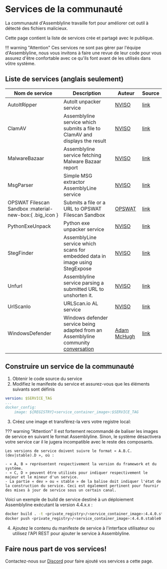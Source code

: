 # Services de la communauté

La communauté d'Assemblyline travaille fort pour améliorer cet outil à détecté des fichiers malicieux.

Cette page contient la liste de services crée et partagé avec le publique.

!!! warning "Attention"
    Ces services ne sont pas gèrer par l'équipe d'Assemblyline, nous vous invitons à faire une revue de leur code pour vous assurez d'être confortable avec ce qu'ils font avant de les utilisés dans vôtre système.

## Liste de services (anglais seulement)

| Nom de service | Description | Auteur | Source |
| -------------| ----------- | ------ | ------ |
| AutoItRipper | AutoIt unpacker service | [NVISO](https://github.com/NVISOsecurity) | [link](https://github.com/NVISOsecurity/assemblyline-service-autoit-ripper) |
| ClamAV | Assemblyline service which submits a file to ClamAV and displays the result | [NVISO](https://github.com/NVISOsecurity) | [link](https://github.com/NVISOsecurity/assemblyline-service-clamav) |
| MalwareBazaar | Assemblyline service fetching Malware Bazaar report | [NVISO](https://github.com/NVISOsecurity) | [link](https://github.com/NVISOsecurity/assemblyline-service-malware-bazaar) |
| MsgParser | Simple MSG extractor AssemblyLine service | [NVISO](https://github.com/NVISOsecurity) | [link](https://github.com/NVISOsecurity/assemblyline-service-msg-extractor) |
| OPSWAT Filescan Sandbox :material-new-box:{ .big_icon } | Submits a file or a URL to OPSWAT Filescan Sandbox | [OPSWAT](https://github.com/OPSWAT/) | [link](https://github.com/OPSWAT/assemblyline-service-opswat-filescan-sandbox) |
| PythonExeUnpack | Python exe unpacker service | [NVISO](https://github.com/NVISOsecurity) | [link](https://github.com/NVISOsecurity/assemblyline-service-python-exe-unpacker) |
| StegFinder | AssemblyLine service which scans for embedded data in image using StegExpose | [NVISO](https://github.com/NVISOsecurity) | [link](https://github.com/NVISOsecurity/assemblyline-service-steg-finder) |
| Unfurl | Assemblyline service parsing a submitted URL to unshorten it. | [NVISO](https://github.com/NVISOsecurity) | [link](https://github.com/NVISOsecurity/assemblyline-service-unfurl) |
| UrlScanIo | URLScan.io AL service | [NVISO](https://github.com/NVISOsecurity) | [link](https://github.com/NVISOsecurity/assemblyline-service-urlscanio) |
| WindowsDefender | Windows defender service being adapted from an Assemblyline community [conversation](https://groups.google.com/g/cse-cst-assemblyline/c/LyziWuD8a9I/m/cg_m5eXpAQAJ) | [Adam McHugh](https://github.com/adammchugh) | [link](https://github.com/adammchugh/Assemblyline-WindowsDefender-Service)

## Construire un service de la communauté
1. Obtenir le code source du service
2. Modifiez le manifeste du service et assurez-vous que les éléments suivants sont définis
```yaml
version: $SERVICE_TAG
...
docker_config:
    image: ${REGISTRY}<service_container_image>:$SERVICE_TAG
```
3. Créez une image et transférez-la vers votre registre local:

??? warning "Attention"
    Il est fortement recommandé de baliser les images de service en suivant le format Assemblyline. Sinon, le système désactivera votre service car il le jugera incompatible avec le reste des composants.

    Les versions de service doivent suivre le format « A.B.C.(dev|stable).D », où :

    - « A, B » représentent respectivement la version du framework et du système.
    - « C, D » peuvent être utilisés pour indiquer respectivement le majeur et le mineur d'un service.
    - La partie « dev » ou « stable » de la balise doit indiquer l'état de la construction du service. Ceci est également pertinent pour fournir des mises à jour de service sous un certain canal.

Voici un exemple de build de service destiné à un déploiement Assemblyline exécutant la version 4.4.x.x :
```bash
docker build . -t <private_registry>/<service_container_image>:4.4.0.stable0 --build-arg version=4.4.0.stable0
docker push <private_registry>/<service_container_image>:4.4.0.stable0
```
4. Ajoutez le contenu du manifeste de service à l'interface utilisateur ou utilisez l'API REST pour ajouter le service à Assemblyline.


## Faire nous part de vos services!

Contactez-nous sur [Discord](https://discord.gg/GUAy9wErNu)  pour faire ajouté vos services a cette page.
